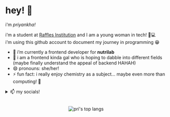 <h1>hey! 👋</h1>
i'm <em>priyankha!</em>

i'm a student at <u>Raffles Institution</u> and I am a young woman in tech! 🫶💻 </br> i'm using this github account to document my journey in programming 😁

- 🔭 i’m currently a frontend developer for <b>nutrilab</b>
- 🌱 i am a frontend kinda gal who is hoping to dabble into different fields (maybe finally understand the appeal of backend HAHAH)
- 😄 pronouns: she/her!
- ⚡ fun fact: i really enjoy chemistry as a subject... maybe even more than computing! 🤩

<details>
  <summary>📫 my socials!</summary>
  <li><a href="https://www.instagram.com/tsprxsso/" style="color: white">insta</a></li>
  <li><a href="https://white-flwrs.tumblr.com">tumblr</a></li> 
  <li><a href="https://www.linkedin.com/in/priyankha-ts-ba37b62a3/">linkedin</a></li>
  <li><a href="https://codebreaker.xyz/profile/lwtzjmnjhljphes">codebreaker</a></li>
</details>
</br>

<center>

![pri's top langs](https://github-readme-stats.vercel.app/api/top-langs/?username=two-paper-airplanes&theme=dark&layout=compact)
<br>

</center>
<br>
